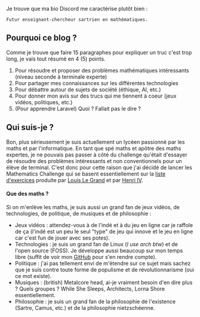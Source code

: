 Je trouve que ma bio Discord me caractérise plutôt bien :

```
Futur enseignant-chercheur sartrien en mathématiques.
```

## Pourquoi ce blog ?

Comme je trouve que faire 15 paragraphes pour expliquer un truc c'est trop long, je vais tout résumé en 4 (5) points.

1. Pour résoudre et proposer des problèmes mathématiques intéressants (niveau seconde à terminale experte)
2. Pour partager mes connaissances sur les différentes technologies
3. Pour débattre autour de sujets de société (éthique, AI, etc.)
4. Pour donner mon avis sur des trucs qui me tiennent à coeur (jeux vidéos, politiques, etc.)
5. (Pour apprendre Laravel) Quoi ? Fallait pas le dire ?

## Qui suis-je ?

Bon, plus sérieusement je suis actuellement un lycéen passionné par les maths et par l'informatique.
En tant que spé maths et apôtre des maths expertes, je ne pouvais pas passer à côté du challenge qu'était d'essayer
de résoudre des problèmes intéressants et non conventionnels pour un élève de terminal.
C'est donc pour cette raison que j'ai décidé de lancer les Mathematics Challenge qui se basent essentiellement sur
la [liste d'exercices](https://www.louislegrand.fr/wp-content/uploads/2022/01/EXOS-TERMINALE3-3-AVECDESSIN.pdf)
produite par [Louis Le Grand](https://www.louislegrand.fr/) et par [Henri IV](https://lycee-henri4.com/).

#### Que des maths ?

Si on m'enlève les maths, je suis aussi un grand fan de jeux vidéos, de technologies, de politique, de musiques
et de philosophie :

- Jeux vidéos : attendez-vous à de l'indé et à du jeu en ligne car je raffole de ça (l'indé est un peu le seul "type" de jeu qui innove et le jeu en ligne car c'est fun de jouer avec ses potes).
- Technologies : je suis un grand fan de Linux (*I use arch btw*) et de l'open source (FOSS). Je développe aussi beaucoup sur mon temps libre (suffit de voir mon [GitHub](https://github.com/anhgelus) pour s'en rendre compte).
- Politique : j'ai pas tellement envi de m'étendre sur ce sujet mais sachez que je suis contre toute forme de populisme et de révolutionnarisme (oui ce mot existe).
- Musiques : (british) Metalcore head, ai-je vraiment besoin d'en dire plus ? Quels groupes ? While She Sleeps, Architects, Lorna Shore essentiellement.
- Philosophie : je suis un grand fan de la philosophie de l'existence (Sartre, Camus, etc.) et de la philosophie nietzschéenne.
